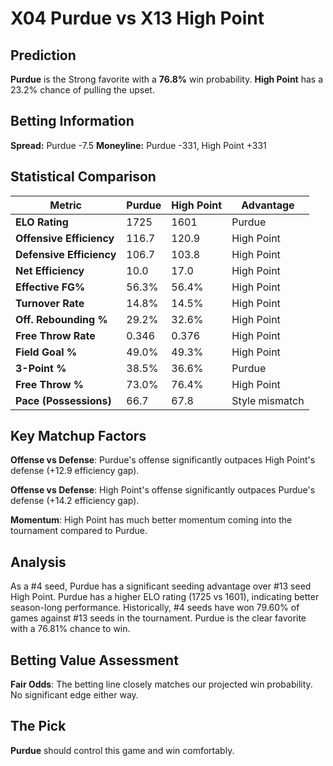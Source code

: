 # X04 Purdue vs X13 High Point

## Prediction
**Purdue** is the Strong favorite with a **76.8%** win probability.
**High Point** has a 23.2% chance of pulling the upset.

## Betting Information
**Spread:** Purdue -7.5
**Moneyline:** Purdue -331, High Point +331

## Statistical Comparison

| Metric | Purdue | High Point | Advantage |
|--------|-----------------|-----------------|----------|
| **ELO Rating** | 1725 | 1601 | Purdue |
| **Offensive Efficiency** | 116.7 | 120.9 | High Point |
| **Defensive Efficiency** | 106.7 | 103.8 | High Point |
| **Net Efficiency** | 10.0 | 17.0 | High Point |
| **Effective FG%** | 56.3% | 56.4% | High Point |
| **Turnover Rate** | 14.8% | 14.5% | High Point |
| **Off. Rebounding %** | 29.2% | 32.6% | High Point |
| **Free Throw Rate** | 0.346 | 0.376 | High Point |
| **Field Goal %** | 49.0% | 49.3% | High Point |
| **3-Point %** | 38.5% | 36.6% | Purdue |
| **Free Throw %** | 73.0% | 76.4% | High Point |
| **Pace (Possessions)** | 66.7 | 67.8 | Style mismatch |

## Key Matchup Factors

**Offense vs Defense**: Purdue's offense significantly outpaces High Point's defense (+12.9 efficiency gap).

**Offense vs Defense**: High Point's offense significantly outpaces Purdue's defense (+14.2 efficiency gap).

**Momentum**: High Point has much better momentum coming into the tournament compared to Purdue.

## Analysis

As a #4 seed, Purdue has a significant seeding advantage over #13 seed High Point. Purdue has a higher ELO rating (1725 vs 1601), indicating better season-long performance. Historically, #4 seeds have won 79.60% of games against #13 seeds in the tournament. Purdue is the clear favorite with a 76.81% chance to win.

## Betting Value Assessment

**Fair Odds**: The betting line closely matches our projected win probability. No significant edge either way.

## The Pick

**Purdue** should control this game and win comfortably.

